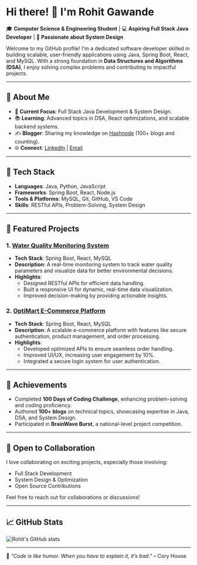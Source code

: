 # Hi there! 👋 I'm Rohit Gawande

🎓 **Computer Science & Engineering Student** | 💻 **Aspiring Full Stack Java Developer** | 🌟 **Passionate about System Design**

Welcome to my GitHub profile! I'm a dedicated software developer skilled in building scalable, user-friendly applications using Java, Spring Boot, React, and MySQL. With a strong foundation in **Data Structures and Algorithms (DSA)**, I enjoy solving complex problems and contributing to impactful projects.

---

## 🌟 **About Me**
- 🔭 **Current Focus**: Full Stack Java Development & System Design.
- 📚 **Learning**: Advanced topics in DSA, React optimizations, and scalable backend systems.
- ✍️ **Blogger**: Sharing my knowledge on [Hashnode](https://hashnode.com/@rohit253) (100+ blogs and counting).
- 🌐 **Connect**: [LinkedIn](https://www.linkedin.com/in/rohit-gawande-b079192a9) | [Email](mailto:rohitgawande2004@gmail.com)

---

## 🔨 **Tech Stack**
- **Languages**: Java, Python, JavaScript
- **Frameworks**: Spring Boot, React, Node.js
- **Tools & Platforms**: MySQL, Git, GitHub, VS Code
- **Skills**: RESTful APIs, Problem-Solving, System Design

---

## 🚀 **Featured Projects**
### 1. [Water Quality Monitoring System](https://github.com/YourRepoLink)
- **Tech Stack**: Spring Boot, React, MySQL
- **Description**: A real-time monitoring system to track water quality parameters and visualize data for better environmental decisions.
- **Highlights**:
  - Designed RESTful APIs for efficient data handling.
  - Built a responsive UI for dynamic, real-time data visualization.
  - Improved decision-making by providing actionable insights.

### 2. [OptiMart E-Commerce Platform](https://github.com/YourRepoLink)
- **Tech Stack**: Spring Boot, React, MySQL
- **Description**: A scalable e-commerce platform with features like secure authentication, product management, and order processing.
- **Highlights**:
  - Developed optimized APIs to ensure seamless order handling.
  - Improved UI/UX, increasing user engagement by 10%.
  - Integrated a secure login system for user authentication.

---

## 🌟 **Achievements**
- Completed **100 Days of Coding Challenge**, enhancing problem-solving and coding proficiency.
- Authored **100+ blogs** on technical topics, showcasing expertise in Java, DSA, and System Design.
- Participated in **BrainWave Burst**, a national-level project competition.

---

## 🤝 **Open to Collaboration**
I love collaborating on exciting projects, especially those involving:
- Full Stack Development
- System Design & Optimization
- Open Source Contributions

Feel free to reach out for collaborations or discussions!

---

## 📈 **GitHub Stats**
![Rohit's GitHub stats](https://github-readme-stats.vercel.app/api?username=RohitGawande&show_icons=true&theme=radical)

---

🌟 *"Code is like humor. When you have to explain it, it’s bad."* – Cory House
